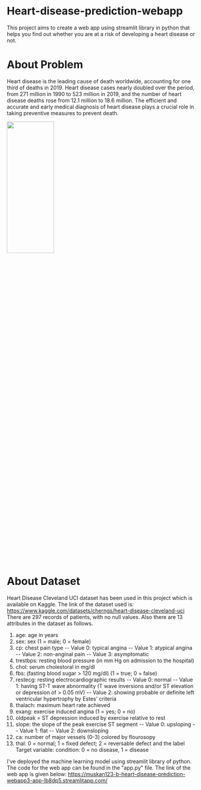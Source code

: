 # Heart-disease-prediction-webapp
This project aims to create a web app using streamlit library in python that helps you find out whether you are at a risk of developing a heart disease or not.

# About Problem
Heart disease is the leading cause of death worldwide, accounting for one third of deaths in 2019. Heart disease cases nearly doubled over the period, from 271 million in 1990 to 523 million in 2019, and the number of heart disease deaths rose from 12.1 million to 18.6 million. The efficient and accurate and early medical diagnosis of heart disease plays a crucial role in taking preventive measures to prevent death.

<img src="https://user-images.githubusercontent.com/73715927/180886155-645d8bc1-d396-4b7c-a7eb-b7507a9615f1.jpg" width="50%" height="30%">

# About Dataset
Heart Disease Cleveland UCI dataset has been used in this project which is available on Kaggle. The link of the dataset used is: https://www.kaggle.com/datasets/cherngs/heart-disease-cleveland-uci
There are 297 records of patients, with no null values. Also there are 13 attributes in the dataset as follows.
1.	age: age in years
2.	sex: sex (1 = male; 0 = female)
3.	cp: chest pain type -- Value 0: typical angina -- Value 1: atypical angina -- Value 2: non-anginal pain -- Value 3: asymptomatic
4.	trestbps: resting blood pressure (in mm Hg on admission to the hospital)
5.	chol: serum cholestoral in mg/dl
6.	fbs: (fasting blood sugar > 120 mg/dl) (1 = true; 0 = false)
7.	restecg: resting electrocardiographic results -- Value 0: normal -- Value 1: having ST-T wave abnormality (T wave inversions and/or ST elevation or depression of > 0.05 mV) -- Value 2: showing probable or definite left ventricular hypertrophy by Estes' criteria
8.	thalach: maximum heart rate achieved
9.	exang: exercise induced angina (1 = yes; 0 = no)
10.	oldpeak = ST depression induced by exercise relative to rest
11.	slope: the slope of the peak exercise ST segment -- Value 0: upsloping -- Value 1: flat -- Value 2: downsloping
12.	ca: number of major vessels (0-3) colored by flourosopy
13.	thal: 0 = normal; 1 = fixed defect; 2 = reversable defect and the label Target variable: condition: 0 = no disease, 1 = disease


I've deployed the machine learning model using streamlit library of python. The code for the web app can be found in the "app.py" file. The link of the web app is given below:
https://muskan123-b-heart-disease-prediction-webapp3-app-lb8dp5.streamlitapp.com/
